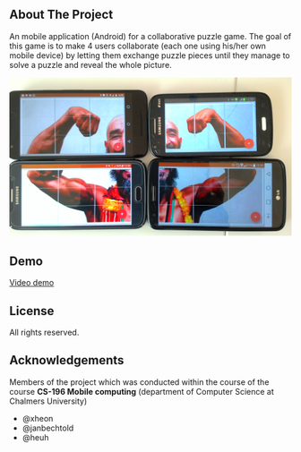 
<!-- ABOUT THE PROJECT -->
## About The Project

An mobile application (Android) for a collaborative puzzle game. The goal of this game is to make 4 users collaborate (each one using his/her own mobile device) by letting them exchange puzzle pieces until they manage to solve a puzzle and reveal the whole picture.


![We puzzle][product-screenshot]


## Demo

[Video demo](https://mega.nz/#!SZQ13C4C!F8n4sdv2tgNNV7jcilByEirkdoQwHDgDALQ8QVd4esk)


<!-- LICENSE -->
## License

All rights reserved.


<!-- ACKNOWLEDGEMENTS -->
## Acknowledgements
Members of the project which was conducted within the course of the course **CS-196 Mobile computing** (department of Computer Science at Chalmers University)
<!-- * [Font Awesome](https://fontawesome.com) -->
* @xheon
* @janbechtold
* @heuh

<!-- MARKDOWN LINKS & IMAGES -->
[product-screenshot]: images/WIN_20161028_12_50_11_Pro.jpg

